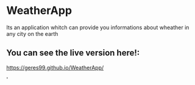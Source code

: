 # WeatherApp
Its an application whitch can provide you informations about wheather in any city on the earth

## You can see the live version here!:
https://geres99.github.io/WeatherApp/

'